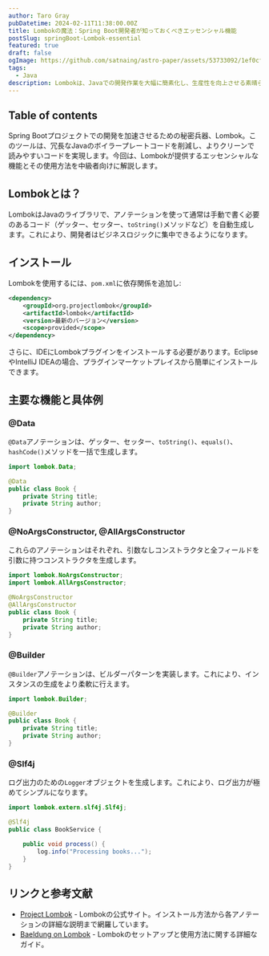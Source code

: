 ```yaml
---
author: Taro Gray
pubDatetime: 2024-02-11T11:38:00.00Z
title: Lombokの魔法：Spring Boot開発者が知っておくべきエッセンシャル機能
postSlug: springBoot-Lombok-essential
featured: true
draft: false
ogImage: https://github.com/satnaing/astro-paper/assets/53733092/1ef0cf03-8137-4d67-ac81-84a032119e3a
tags:
  - Java
description: Lombokは、Javaでの開発作業を大幅に簡素化し、生産性を向上させる素晴らしいツールです。このブログで紹介した機能を活用すれば、Spring Bootアプリケーションの開発がより快適に、そして効率的になるでしょう。Lombokの魔法を使って、あなたのコードを次のレベルに引き上げましょう！
---
```


## Table of contents

Spring Bootプロジェクトでの開発を加速させるための秘密兵器、Lombok。このツールは、冗長なJavaのボイラープレートコードを削減し、よりクリーンで読みやすいコードを実現します。今回は、Lombokが提供するエッセンシャルな機能とその使用方法を中級者向けに解説します。

## Lombokとは？

LombokはJavaのライブラリで、アノテーションを使って通常は手動で書く必要のあるコード（ゲッター、セッター、`toString()`メソッドなど）を自動生成します。これにより、開発者はビジネスロジックに集中できるようになります。

## インストール

Lombokを使用するには、`pom.xml`に依存関係を追加し:

```xml
<dependency>
    <groupId>org.projectlombok</groupId>
    <artifactId>lombok</artifactId>
    <version>最新のバージョン</version>
    <scope>provided</scope>
</dependency>
```

さらに、IDEにLombokプラグインをインストールする必要があります。EclipseやIntelliJ IDEAの場合、プラグインマーケットプレイスから簡単にインストールできます。

## 主要な機能と具体例

### @Data

`@Data`アノテーションは、ゲッター、セッター、`toString()`、`equals()`、`hashCode()`メソッドを一括で生成します。

```java
import lombok.Data;

@Data
public class Book {
    private String title;
    private String author;
}
```

### @NoArgsConstructor, @AllArgsConstructor

これらのアノテーションはそれぞれ、引数なしコンストラクタと全フィールドを引数に持つコンストラクタを生成します。

```java
import lombok.NoArgsConstructor;
import lombok.AllArgsConstructor;

@NoArgsConstructor
@AllArgsConstructor
public class Book {
    private String title;
    private String author;
}
```

### @Builder

`@Builder`アノテーションは、ビルダーパターンを実装します。これにより、インスタンスの生成をより柔軟に行えます。

```java
import lombok.Builder;

@Builder
public class Book {
    private String title;
    private String author;
}
```

### @Slf4j

ログ出力のための`Logger`オブジェクトを生成します。これにより、ログ出力が極めてシンプルになります。

```java
import lombok.extern.slf4j.Slf4j;

@Slf4j
public class BookService {

    public void process() {
        log.info("Processing books...");
    }
}
```

## リンクと参考文献

- [Project Lombok](https://projectlombok.org/) - Lombokの公式サイト。インストール方法から各アノテーションの詳細な説明まで網羅しています。
- [Baeldung on Lombok](https://www.baeldung.com/lombok-ide) - Lombokのセットアップと使用方法に関する詳細なガイド。
